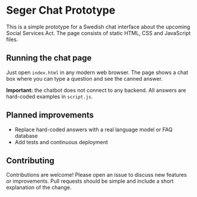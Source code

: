 # Seger Chat Prototype

This is a simple prototype for a Swedish chat interface about the upcoming Social Services Act. The page consists of static HTML, CSS and JavaScript files.

## Running the chat page

Just open `index.html` in any modern web browser. The page shows a chat box where you can type a question and see the canned answer.

**Important:** the chatbot does not connect to any backend. All answers are hard-coded examples in `script.js`.

## Planned improvements

- Replace hard-coded answers with a real language model or FAQ database
- Add tests and continuous deployment

## Contributing

Contributions are welcome! Please open an issue to discuss new features or improvements. Pull requests should be simple and include a short explanation of the change.

